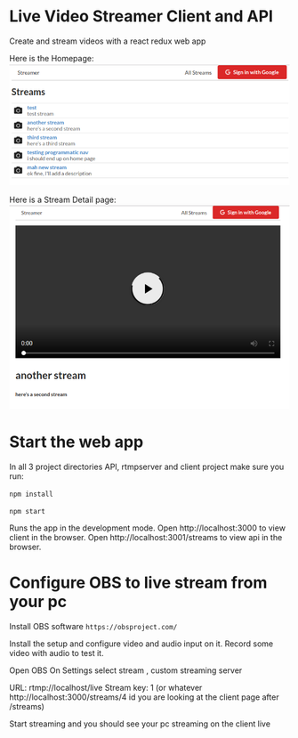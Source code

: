 # Live Video Streamer Client and API

Create and stream videos with a react redux web app

Here is the Homepage:
![Streams Homepage](https://github.com/aroques/streams/blob/master/img/streams-home.png)  

Here is a Stream Detail page:
![Stream Detail](https://github.com/aroques/streams/blob/master/img/stream-detail.png)

# Start the web app
In all 3 project directories API, rtmpserver and client project make sure you run:

`npm install`

`npm start`

Runs the app in the development mode.
Open http://localhost:3000 to view client in the browser.
Open http://localhost:3001/streams to view api in the browser.

# Configure  OBS to live stream from your pc

Install OBS software
`https://obsproject.com/`

Install the setup and configure video and audio input on it. 
Record some video with audio to test it.

Open OBS On Settings select stream , custom streaming server

URL: rtmp://localhost/live
Stream key: 1   (or whatever http://localhost:3000/streams/4   id you are looking at the client page after /streams)

Start streaming and you should see your pc streaming on the client live

